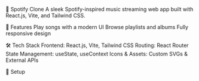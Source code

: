 🎵 Spotify Clone
A sleek Spotify-inspired music streaming web app built with React.js, Vite, and Tailwind CSS.



🚀 Features
Play songs with a modern UI
Browse playlists and albums
Fully responsive design

🛠 Tech Stack
Frontend: React.js, Vite, Tailwind CSS
Routing: React Router
State Management: useState, useContext
Icons & Assets: Custom SVGs & External APIs

🔧 Setup
